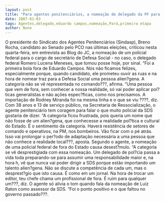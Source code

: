 ```yaml
---
layout: post
title: "Para agentes penitenciários, a nomeação de delegado da PF para SDS foi primeira bola fora de Eduardo Campos"
date: 2007-01-03
tags: Agentes,delegado,eduardo campos,nomeação,Pará,primeira etapa
author: None
---
```

O presidente do Sindicato dos Agentes Penitenciários (Sindasp), Breno Rocha, candidato ao Senado pelo PCO nas últimas eleições, criticou nesta quarta-feira, em entrevista ao Blog do JC, a nomeação de um policial federal para o cargo de secretário de Defesa Social - no caso, o delegado federal Romero Lucena Meneses, que tomou posse hoje, por sinal.
“Foi a primeira bola fora de Eduardo Campos. Nós não ficamos felizes, especialmente porque, quando candidato, ele prometeu ouvir as ruas e na hora de nomear traz para a Defesa Social uma pessoa alien?gena. A categoria não se vê representada no comando???, afirma. 
“Uma pessoa que vem de fora, sem conhecer a nossa realidade, só vai poder aplicar pol?ticas generalistas e não ações espec?ficas, como nos precisamos. A importação de Rodney Miranda foi na mesma linha e o que se viu ????, diz.
Com 38 anos e 13 de serviço público, na Secretaria de Ressocialização, o agente penitenciário tem coragem para falar o que muito policial da SDS gostaria de dizer.
“A categoria ficou frustrada, pois queria um nome que não fosse de um alien?gena, que conhecesse a realidade pol?tica e cultural do Estado. É o sentimento da categoria. Haverá resistência de setores de comando e operativos, na PM, nos bombeiros. Vão ficar com o pé atrás. Isso vai prolongar o per?odo de adaptação necessária a uma pessoa que não conhece a realidade local???, aposta.
Segundo o agente, a nomeação de uma policial federal de fora do Estado causa desest?mulo.
“A categoria se vê desprestigiada com essa nomeação. Um delegado de pol?cia passa a vida toda preparando-se para assumir uma responsabilidade maior e, na hora h, vê que nunca vai poder dirigir a SDS porque estão importando um talento alien?gena. Não se discute a competência de cada um, mas o desprest?gio que isto causa. É como em um jornal. Na hora de trocar um editor, teu chefe chama um profissional de fora. É ruim para qualquer um???, diz.
O agente só alivia o tom quando fala da nomeação de Luiz Raton como assessor da SDS. “Foi o ponto positivo e o que faltou no governo passado???. 